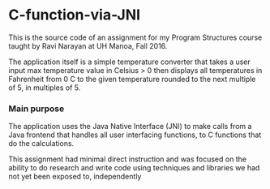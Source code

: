 # C-function-via-JNI
This is the source code of an assignment for my Program Structures course taught by Ravi Narayan at UH Manoa, Fall 2016.

The application itself is a simple temperature converter that takes a user input max temperature value in Celsius > 0 then displays all temperatures in Fahrenheit from 0 C to the given temperature rounded to the next multiple of 5, in multiples of 5.

### Main purpose
The application uses the Java Native Interface (JNI) to make calls from a Java frontend that handles all user interfacing functions, to C functions that do the calculations. 

This assignment had minimal direct instruction and was focused on the ability to do research and write code using techniques and libraries we had not yet been exposed to, independently
